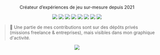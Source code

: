 <p align="center">Créateur d’expériences de jeu sur-mesure depuis 2021</p>

<p align="center">
  <img src="https://img.shields.io/badge/-YAML-000?style=for-the-badge&logo=yaml&logoColor=white" />
  <img src="https://img.shields.io/badge/-JSON-000?style=for-the-badge&logo=json&logoColor=white" />
  <img src="https://img.shields.io/badge/-VS%20Code-007ACC?style=for-the-badge&logo=visualstudiocode&logoColor=white" />
  <img src="https://img.shields.io/badge/-WinSCP-509100?style=for-the-badge&logo=windows&logoColor=white" />
  <img src="https://img.shields.io/badge/-Termius-2D2D2D?style=for-the-badge&logo=gnubash&logoColor=white" />
  <img src="https://img.shields.io/badge/-Pterodactyl-7289DA?style=for-the-badge&logo=pterodactyl&logoColor=white" />
  <img src="https://img.shields.io/badge/-MySQL-4479A1?style=for-the-badge&logo=mysql&logoColor=white" />
  <img src="https://img.shields.io/badge/-SQLite-003B57?style=for-the-badge&logo=sqlite&logoColor=white" />
</p>

> 🔐 Une partie de mes contributions sont sur des dépôts privés (missions freelance & entreprises), mais visibles dans mon graphique d'activité.

<p align="center">
  <img src="https://streak-stats.demolab.com/?user=vedlyk&theme=tokyonight&border_radius=10" />
</p>

